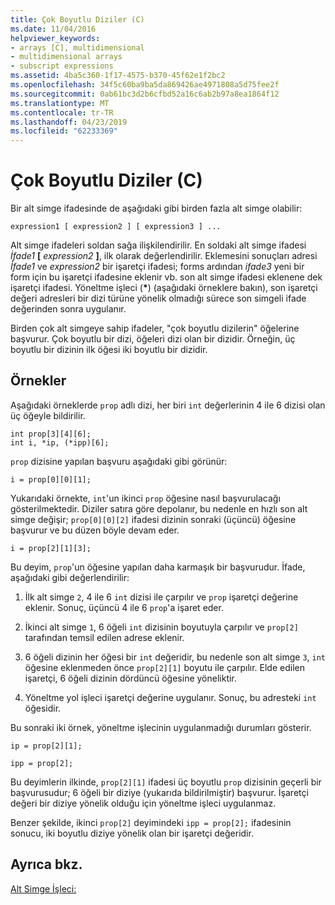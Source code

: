 ```yaml
---
title: Çok Boyutlu Diziler (C)
ms.date: 11/04/2016
helpviewer_keywords:
- arrays [C], multidimensional
- multidimensional arrays
- subscript expressions
ms.assetid: 4ba5c360-1f17-4575-b370-45f62e1f2bc2
ms.openlocfilehash: 34f5c60ba9ba5da869426ae4971808a5d75fee2f
ms.sourcegitcommit: 0ab61bc3d2b6cfbd52a16c6ab2b97a8ea1864f12
ms.translationtype: MT
ms.contentlocale: tr-TR
ms.lasthandoff: 04/23/2019
ms.locfileid: "62233369"
---
```

# <a name="multidimensional-arrays-c"></a>Çok Boyutlu Diziler (C)

Bir alt simge ifadesinde de aşağıdaki gibi birden fazla alt simge olabilir:

```
expression1 [ expression2 ] [ expression3 ] ...
```

Alt simge ifadeleri soldan sağa ilişkilendirilir. En soldaki alt simge ifadesi *İfade1* **[** *expression2* **]**, ilk olarak değerlendirilir. Eklemesini sonuçları adresi *İfade1* ve *expression2* bir işaretçi ifadesi; forms ardından *ifade3* yeni bir form için bu işaretçi ifadesine eklenir vb. son alt simge ifadesi eklenene dek işaretçi ifadesi. Yöneltme işleci (<strong>\*</strong>) (aşağıdaki örneklere bakın), son işaretçi değeri adresleri bir dizi türüne yönelik olmadığı sürece son simgeli ifade değerinden sonra uygulanır.

Birden çok alt simgeye sahip ifadeler, "çok boyutlu dizilerin" öğelerine başvurur. Çok boyutlu bir dizi, öğeleri dizi olan bir dizidir. Örneğin, üç boyutlu bir dizinin ilk öğesi iki boyutlu bir dizidir.

## <a name="examples"></a>Örnekler

Aşağıdaki örneklerde `prop` adlı dizi, her biri `int` değerlerinin 4 ile 6 dizisi olan üç öğeyle bildirilir.

```
int prop[3][4][6];
int i, *ip, (*ipp)[6];
```

`prop` dizisine yapılan başvuru aşağıdaki gibi görünür:

```
i = prop[0][0][1];
```

Yukarıdaki örnekte, `int`'un ikinci `prop` öğesine nasıl başvurulacağı gösterilmektedir. Diziler satıra göre depolanır, bu nedenle en hızlı son alt simge değişir; `prop[0][0][2]` ifadesi dizinin sonraki (üçüncü) öğesine başvurur ve bu düzen böyle devam eder.

```
i = prop[2][1][3];
```

Bu deyim, `prop`'un öğesine yapılan daha karmaşık bir başvurudur. İfade, aşağıdaki gibi değerlendirilir:

1. İlk alt simge `2`, 4 ile 6 `int` dizisi ile çarpılır ve `prop` işaretçi değerine eklenir. Sonuç, üçüncü 4 ile 6 `prop`'a işaret eder.

1. İkinci alt simge `1`, 6 öğeli `int` dizisinin boyutuyla çarpılır ve `prop[2]` tarafından temsil edilen adrese eklenir.

1. 6 öğeli dizinin her öğesi bir `int` değeridir, bu nedenle son alt simge `3`, `int` öğesine eklenmeden önce `prop[2][1]` boyutu ile çarpılır. Elde edilen işaretçi, 6 öğeli dizinin dördüncü öğesine yöneliktir.

1. Yöneltme yol işleci işaretçi değerine uygulanır. Sonuç, bu adresteki `int` öğesidir.

Bu sonraki iki örnek, yöneltme işlecinin uygulanmadığı durumları gösterir.

```
ip = prop[2][1];

ipp = prop[2];
```

Bu deyimlerin ilkinde, `prop[2][1]` ifadesi üç boyutlu `prop` dizisinin geçerli bir başvurusudur; 6 öğeli bir diziye (yukarıda bildirilmiştir) başvurur. İşaretçi değeri bir diziye yönelik olduğu için yöneltme işleci uygulanmaz.

Benzer şekilde, ikinci `prop[2]` deyimindeki `ipp = prop[2];` ifadesinin sonucu, iki boyutlu diziye yönelik olan bir işaretçi değeridir.

## <a name="see-also"></a>Ayrıca bkz.

[Alt Simge İşleci:](../cpp/subscript-operator.md)
